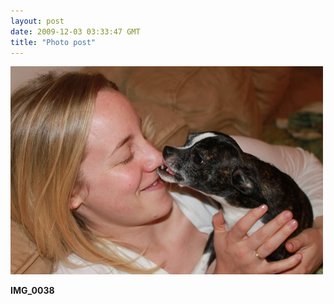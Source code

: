 ```yaml
---
layout: post
date: 2009-12-03 03:33:47 GMT
title: "Photo post"
---
```

![travisj](/images/399b33ef4fe517594803443eb37f62110be699bc4006bc64278234eb4b98c945.jpg)

<b>IMG_0038</b>